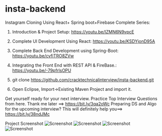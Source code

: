 # insta-backend

Instagram Cloning Using React+ Spring boot+Firebase
Complete Series:
1. Introduction & Project Setup: https://youtu.be/IZMN6N9vpcE
2. Complete UI Development Using React: https://youtu.be/KSDYjonD95A
3. Complete Back End Development using Spring-Boot: https://youtu.be/cvfiTRO8ZVw
4. Integrating the Front End with REST API & FireBase.: https://youtu.be/-79pfrlsOPU


1. git clone https://github.com/cracktechnicalinterview/insta-backend.git
2. Open Eclipse, Import->Existing Maven Project and import it.


Get yourself ready for your next interview. Practice Top Interview Questions from here. Thank me later ==>   https://bit.ly/3qa2oWc
Preparing DS and Algo for the upcoming interview? This will definitely help you==> https://bit.ly/38ndJMc

Project Screenshot
![Screenshot](https://user-images.githubusercontent.com/68023949/107745731-c07ed380-6d3a-11eb-88a6-9c0fc4413763.png)
![Screenshot](https://user-images.githubusercontent.com/68023949/107745738-c2e12d80-6d3a-11eb-9ed5-f5e173260e18.png)
![Screenshot](https://user-images.githubusercontent.com/68023949/107745743-c4aaf100-6d3a-11eb-917c-0a69b0d9717f.png)
![Screenshot](https://user-images.githubusercontent.com/68023949/107745747-c674b480-6d3a-11eb-954b-ce8aadbb08ec.png)
